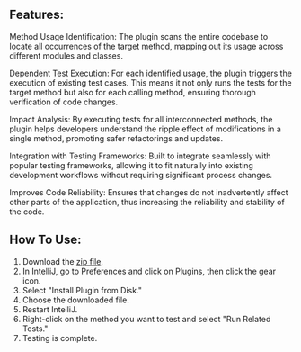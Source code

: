 ## Features:

Method Usage Identification: The plugin scans the entire codebase to locate all occurrences of the target method, mapping out its usage across different modules and classes.

Dependent Test Execution: For each identified usage, the plugin triggers the execution of existing test cases. This means it not only runs the tests for the target method but also for each calling method, ensuring thorough verification of code changes.

Impact Analysis: By executing tests for all interconnected methods, the plugin helps developers understand the ripple effect of modifications in a single method, promoting safer refactorings and updates.

Integration with Testing Frameworks: Built to integrate seamlessly with popular testing frameworks, allowing it to fit naturally into existing development workflows without requiring significant process changes.

Improves Code Reliability: Ensures that changes do not inadvertently affect other parts of the application, thus increasing the reliability and stability of the code.

## How To Use:

1. Download the [zip file](https://github.com/RyooChan/All-Call-Method-Tester/releases/tag/v1.0.0).
2. In IntelliJ, go to Preferences and click on Plugins, then click the gear icon.
3. Select "Install Plugin from Disk."
4. Choose the downloaded file.
5. Restart IntelliJ.
6. Right-click on the method you want to test and select "Run Related Tests."
7. Testing is complete.
